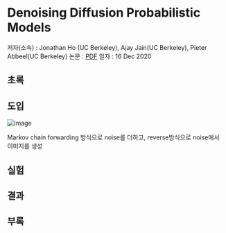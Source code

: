 # Denoising Diffusion Probabilistic Models
저자(소속) : Jonathan Ho (UC Berkeley), Ajay Jain(UC Berkeley), Pieter Abbeel(UC Berkeley)
논문 : [PDF](https://arxiv.org/pdf/2006.11239)
일자 : 16 Dec 2020

## 초록

## 도입
![image](https://github.com/user-attachments/assets/1351575a-8638-446c-9a9b-d5d9dc8db15c)

Markov chain forwarding 방식으로 noise를 더하고, reverse방식으로 noise에서 이미지를 생성



## 실험

## 결과

## 부록
